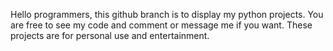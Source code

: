 Hello programmers, this github branch is to display my python projects.
You are free to see my code and comment or message me if you want.
These projects are for personal use and entertainment.
